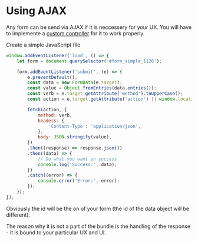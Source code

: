 # Using AJAX

Any form can be send via AJAX if it is neccessery for your UX. You will have to implemente a [custom controller](./021_Using_custom_controller.md) for it to work properly.

Create a simple JavaScript file

``` js
window.addEventListener('load', () => {
    let form = document.querySelector('#form_simple_1128');

    form.addEventListener('submit', (e) => {
        e.preventDefault();
        const data = new FormData(e.target);
        const value = Object.fromEntries(data.entries());
        const verb = e.target.getAttribute('method').toUpperCase();
        const action = e.target.getAttribute('action') || window.location.href;

        fetch(action, {
            method: verb,
            headers: {
                'Content-Type': 'application/json',
            },
            body: JSON.stringify(value),
        })
        .then((response) => response.json())
        .then((data) => {
            // Do what you want on success
            console.log('Success:', data);
        })
        .catch((error) => {
            console.error('Error:', error);
        });
    });
});
```

Obviously the id will be the on of your form (the id of the data object will be different).

The reason why it is not a part of the bundle is the handling of the response - it is bound to your particular UX and UI.